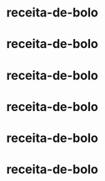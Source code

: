 # receita-de-bolo
# receita-de-bolo
# receita-de-bolo
# receita-de-bolo
# receita-de-bolo
# receita-de-bolo
